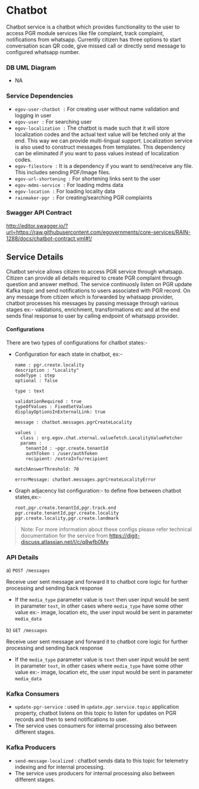 # Chatbot

Chatbot service is a chatbot which provides functionality to the user to access PGR module services like file complaint, track complaint, notifications from whatsapp. Currently citizen has three options to start conversation scan QR code, give missed call or directly send message to configured whatsapp number.

### DB UML Diagram

- NA

### Service Dependencies

- ```egov-user-chatbot :``` For creating user without name validation and logging in user
- ```egov-user :``` For searching user
- ```egov-localization :``` The chatbot is made such that it will store localization codes and the actual text value will be fetched only at the end. This way we can provide multi-lingual support. Localization service is also used to construct messages from templates. This dependency can be eliminated if you want to pass values instead of localization codes.
- ```egov-filestore :``` It is a dependency if you want to send/receive any file. This includes sending PDF/Image files.
- ```egov-url-shortening :``` For shortening links sent to the user
- ```egov-mdms-service :``` For loading mdms data
- ```egov-location :``` For loading locality data
- ```rainmaker-pgr :``` For creating/searching PGR complaints

### Swagger API Contract

http://editor.swagger.io/?url=https://raw.githubusercontent.com/egovernments/core-services/RAIN-1288/docs/chatbot-contract.yml#!/

## Service Details

Chatbot service allows citizen to access PGR service through whatsapp. Citizen can provide all details required to create PGR complaint through question and answer method. The service continuosly listen on PGR update Kafka topic and send notifications to users associated with PGR record. On any message from citizen which is forwarded by whatsapp provider, chatbot processes his messages by passing message through various stages ex:- validations, enrichment, transformations etc and at the end sends final response to user by calling endpoint of whatsapp provider.

#### Configurations

There are two types of configurations for chatbot states:-
- Configuration for each state in chatbot, ex:-

   ```
   name : pgr.create.locality
   description : "Locality"
   nodeType : step
   optional : false

   type : text

   validationRequired : true
   typeOfValues : FixedSetValues
   displayOptionsInExternalLink: true

   message : chatbot.messages.pgrCreateLocality

   values :
     class : org.egov.chat.xternal.valuefetch.LocalityValueFetcher
     params :
       tenantId : ~pgr.create.tenantId
       authToken : /user/authToken
       recipient: /extraInfo/recipient

   matchAnswerThreshold: 70

   errorMessage: chatbot.messages.pgrCreateLocalityError
   ```

- Graph adjacency list configuration:- to define flow between chatbot states,ex:-

      root,pgr.create.tenantId,pgr.track.end
      pgr.create.tenantId,pgr.create.locality
      pgr.create.locality,pgr.create.landmark
      
> Note: For more information about these configs please refer technical documentation for the service from https://digit-discuss.atlassian.net/l/c/q8wfb0My

### API Details


a) `POST /messages`

Receive user sent message and forward it to chatbot core logic for further processing and sending back response

- If the `media_type` parameter value is `text` then user input would be sent in parameter `text`, in other cases where `media_type` have some other value ex:- image, location etc, the user input would be sent in parameter `media_data`

b) `GET /messages`

Receive user sent message and forward it to chatbot core logic for further processing and sending back response

- If the `media_type` parameter value is `text` then user input would be sent in parameter `text`, in other cases where `media_type` have some other value ex:- image, location etc, the user input would be sent in parameter `media_data`

### Kafka Consumers
- ```update-pgr-service``` : used in ```update.pgr.service.topic``` application property, chatbot listens on this topic to listen for updates on PGR records and then to send notifications to user.
- The service uses consumers for internal processing also between different stages.

### Kafka Producers
- ```send-message-localized``` : chatbot sends data to this topic for telemetry indexing and for internal processing.
- The service uses producers for internal processing also between different stages.
